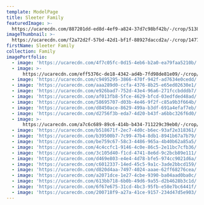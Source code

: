 ```yaml
---
template: ModelPage
title: Sleeter Family
featuredImage: >-
  https://ucarecdn.com/887201dd-ed8d-4ef9-a824-37d7c98bf42b/-/crop/5138x3191/0,78/-/preview/
imageThumbnail: >-
  https://ucarecdn.com/f2a72d2f-57bd-42d1-bf1f-88927daccd2a/-/crop/1477x2157/84,211/-/preview/
firstName: Sleeter Family
collection: Family
imagePortfolio:
  - image: 'https://ucarecdn.com/4f7c05fc-0d15-4eb6-b2a0-ea79faa5210b/'
  - image: >-
      https://ucarecdn.com/eff5376c-de18-4342-ad4b-7fd98de81e09/-/crop/1632x1661/0,788/-/preview/
  - image: 'https://ucarecdn.com/c9495295-3866-470f-942f-ad7634e0cedd/'
  - image: 'https://ucarecdn.com/aaa289d0-ccfa-4376-8b25-e65ed02630e1/'
  - image: 'https://ucarecdn.com/e926bad7-752d-43e4-96a6-271fccbdddb7/'
  - image: 'https://ucarecdn.com/af013fb8-5fce-4629-bfcd-03edfded48ad/'
  - image: 'https://ucarecdn.com/58695707-d03b-4e46-9f2f-c85a9b3f664b/'
  - image: 'https://ucarecdn.com/d8450ace-8629-499a-b3df-691a4efaf7eb/'
  - image: 'https://ucarecdn.com/d2756f3b-eda7-4d20-b43f-a6bbc326f6d0/'
  - image: >-
      https://ucarecdn.com/a7c6c689-89c6-414b-b434-711229c39eb0/-/crop/1632x1720/0,729/-/preview/
  - image: 'https://ucarecdn.com/b518671f-2ec7-4d0c-b6ec-93af2e318361/'
  - image: 'https://ucarecdn.com/b39500b7-7c99-47b4-8db1-8941b67a7b79/'
  - image: 'https://ucarecdn.com/be759c67-58c3-4486-965a-4b40b62a85a5/'
  - image: 'https://ucarecdn.com/4c4ccfc1-9146-4c0e-86c5-2e11bc7cfb36/'
  - image: 'https://ucarecdn.com/3c105d40-f1cd-4741-8e6d-9c2bcb89e111/'
  - image: 'https://ucarecdn.com/d469e803-e4e4-4d78-bfe5-974cc9021d6a/'
  - image: 'https://ucarecdn.com/c6012337-14ed-45c5-9a1c-3ade2bbcd159/'
  - image: 'https://ucarecdn.com/d820d4aa-7497-4024-aaae-62ff68276cea/'
  - image: 'https://ucarecdn.com/a2071dce-1e27-4cbe-9390-ba04aad0ba0c/'
  - image: 'https://ucarecdn.com/613bb718-6b0b-49d6-9a55-d2b4628b3c1d/'
  - image: 'https://ucarecdn.com/6f67e675-31cd-4bc3-95fb-e58e7bc6441f/'
  - image: 'https://ucarecdn.com/200718f9-a27a-41ce-9157-234d47d5e903/'
---
```


